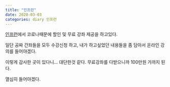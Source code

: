 ```yaml
---
title: "인프런"
date: 2020-03-03
categories: diary 인프런
---
```

[인프런]에서 코로나때문에 할인 및 무료 강좌 제공을 하고있다.

일단 공짜 간좌들을 모두 수강신청 하고, 내가 하고싶었던 내용들을 좀 담아서 온라인 강의를 들어야겠다.

이렇게 감사한 곳이 있다니... 대단한것 같다. 무료강좌를 다받으니까 100만원 가까지 된다.

열심히 들어야겠다.

[인프런]: https://www.inflearn.com/
